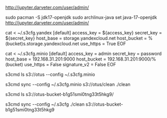 
http://jupyter.darveter.com/user/admin/

sudo pacman -S jdk17-openjdk
sudo archlinux-java set java-17-openjdk
http://jupyter.darveter.com/user/admin/


cat <<EOF > ~/.s3cfg.yandex
[default]
access_key = ${access_key}
secret_key = ${secret_key}
host_base = storage.yandexcloud.net
host_bucket = %(bucket)s.storage.yandexcloud.net
use_https = True
EOF


cat <<EOF > ~/.s3cfg.minio
[default]
access_key = admin
secret_key = password
host_base = 192.168.31.201:9000
host_bucket = 192.168.31.201:9000/%(bucket)
use_https = False
signature_v2 = False
EOF

s3cmd ls s3://otus --config ~/.s3cfg.minio


s3cmd sync --config ~/.s3cfg.minio s3://otus/clean ./clean

s3cmd ls s3://otus-bucket-b1g51smi0tng33t5hkg9/

s3cmd sync --config ~/.s3cfg ./clean s3://otus-bucket-b1g51smi0tng33t5hkg9







